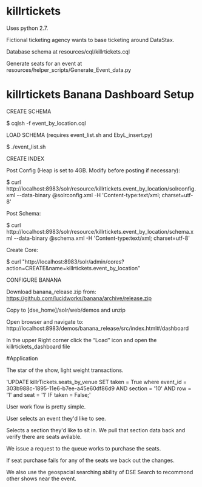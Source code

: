 # killrtickets
Uses python 2.7.

Fictional ticketing agency wants to base ticketing around DataStax.

Database schema at resources/cql/killrtickets.cql

Generate seats for an event at resources/helper_scripts/Generate_Event_data.py

# killrtickets Banana Dashboard Setup

CREATE SCHEMA

$   cqlsh -f event_by_location.cql

LOAD SCHEMA (requires event_list.sh and EbyL_insert.py)

$  ./event_list.sh

CREATE INDEX 

Post Config (Heap is set to 4GB. Modify before posting if necessary):

$  curl http://localhost:8983/solr/resource/killrtickets.event_by_location/solrconfig.xml --data-binary @solrconfig.xml -H 'Content-type:text/xml; charset=utf-8'

Post Schema:

$  curl http://localhost:8983/solr/resource/killrtickets.event_by_location/schema.xml  --data-binary @schema.xml -H 'Content-type:text/xml; charset=utf-8'

Create Core:

$ curl "http://localhost:8983/solr/admin/cores?action=CREATE&name=killrtickets.event_by_location”

CONFIGURE BANANA

Download banana_release.zip from: https://github.com/lucidworks/banana/archive/release.zip

Copy to [dse_home]/solr/web/demos and unzip

Open browser and navigate to: http://localhost:8983/demos/banana_release/src/index.html#/dashboard

In the upper Right corner click the “Load” icon and open the killrtickets_dashboard file



#Application

The star of the show, light weight transactions.

'UPDATE killrTickets.seats_by_venue SET taken = True where event_id = 303b988c-1895-11e6-b7ee-a45e60df86d9 AND  section = '10' AND row = '1' and seat = '1' IF taken = False;'

User work flow is pretty simple.  

User selects an event they'd like to see.  

Selects a section they'd like to sit in.  We pull that section data back and verify there are seats avilable.

We issue a request to the queue works to purchase the seats.  

If seat purchase fails for any of the seats we back out the changes.



We also use the geospacial searching ability of DSE Search to recommond other shows near the event.


